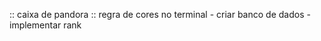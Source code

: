 :: caixa de pandora ::
regra de cores no terminal
    - criar banco de dados
    - implementar rank
    
